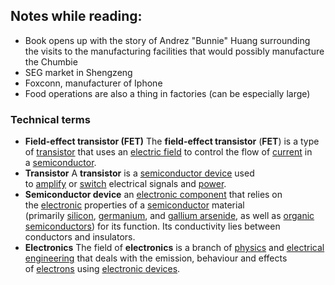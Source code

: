 ## Notes while reading:

- Book opens up with the story of Andrez "Bunnie" Huang surrounding the visits to the manufacturing facilities that would possibly manufacture the Chumbie
- SEG market in Shengzeng
- Foxconn, manufacturer of Iphone
- Food operations are also a thing in factories (can be especially large)

### Technical terms 
- **Field-effect transistor (FET)** 
	The **field-effect transistor** (**FET**) is a type of [transistor](https://en.wikipedia.org/wiki/Transistor "Transistor") that uses an [electric field](https://en.wikipedia.org/wiki/Electric_field "Electric field") to control the flow of [current](https://en.wikipedia.org/wiki/Electric_current "Electric current") in a [semiconductor](https://en.wikipedia.org/wiki/Semiconductor "Semiconductor").
- **Transistor** 
	A **transistor** is a [semiconductor device](https://en.wikipedia.org/wiki/Semiconductor_device "Semiconductor device") used to [amplify](https://en.wikipedia.org/wiki/Electronic_amplifier "Electronic amplifier") or [switch](https://en.wikipedia.org/wiki/Electronic_switch "Electronic switch") electrical signals and [power](https://en.wikipedia.org/wiki/Electrical_power "Electrical power").
- **Semiconductor device** 
	an [electronic component](https://en.wikipedia.org/wiki/Electronic_component "Electronic component") that relies on the [electronic](https://en.wikipedia.org/wiki/Electronics "Electronics") properties of a [semiconductor](https://en.wikipedia.org/wiki/Semiconductor "Semiconductor") material (primarily [silicon](https://en.wikipedia.org/wiki/Silicon "Silicon"), [germanium](https://en.wikipedia.org/wiki/Germanium "Germanium"), and [gallium arsenide](https://en.wikipedia.org/wiki/Gallium_arsenide "Gallium arsenide"), as well as [organic semiconductors](https://en.wikipedia.org/wiki/Organic_semiconductor "Organic semiconductor")) for its function. Its conductivity lies between conductors and insulators.
- **Electronics** 
	The field of **electronics** is a branch of [physics](https://en.wikipedia.org/wiki/Physics "Physics") and [electrical engineering](https://en.wikipedia.org/wiki/Electrical_engineering "Electrical engineering") that deals with the emission, behaviour and effects of [electrons](https://en.wikipedia.org/wiki/Electron "Electron") using [electronic devices](https://en.wikipedia.org/wiki/Electronic_component "Electronic component").

